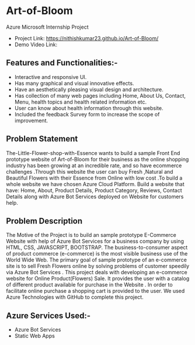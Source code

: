 # Art-of-Bloom

Azure Microsoft Internship Project
- Project Link: https://nithishkumar23.github.io/Art-of-Bloom/
- Demo Video Link: 

## Features and Functionalities:-
- Interactive and responsive UI.
- Has many graphical and visual innovative effects.
- Have an aesthetically pleasing visual design and architecture.
- Has collection of many web pages including Home, About Us, Contact, Menu, health topics and health related information etc.
- User can know about health information through this website.
- Included the feedback Survey form to increase the scope of improvement.
## Problem Statement
The-Little-Flower-shop-with-Essence wants to build a sample Front End prototype website of Art-of-Bloom for their business as the online shopping industry has been growing at an incredible rate, and so have ecommerce challenges .Through this website the user can buy Fresh ,Natural and Beautiful Flowers with their Essence from Online with low cost .To build a whole website we have chosen Azure Cloud Platform. Build a website that have: Home, About, Product Details, Product Category, Reviews, Contact Details along with Azure Bot Services deployed on Website for customers help.
## Problem Description
The Motive  of the Project is to build an sample prototype E-Commerce Website with help of  Azure Bot Services for a business company by using  HTML, CSS, JAVASCRIPT, BOOTSTRAP. The business-to-consumer aspect of product commerce (e-commerce) is the most visible business use of the World Wide Web. The primary goal of sample prototype of  an e-commerce site is to sell Fresh Flowers online by solving problems of customer speedily via Azure Bot Services . This project deals with developing an e-commerce website for Online Product(Flowers) Sale. It provides the user with a catalog of different product available for purchase in the Website . In order to facilitate online purchase a shopping cart is provided to the user. We used Azure Technologies with GitHub to complete this project.
## Azure Services Used:-
- Azure Bot Services
- Static Web Apps

